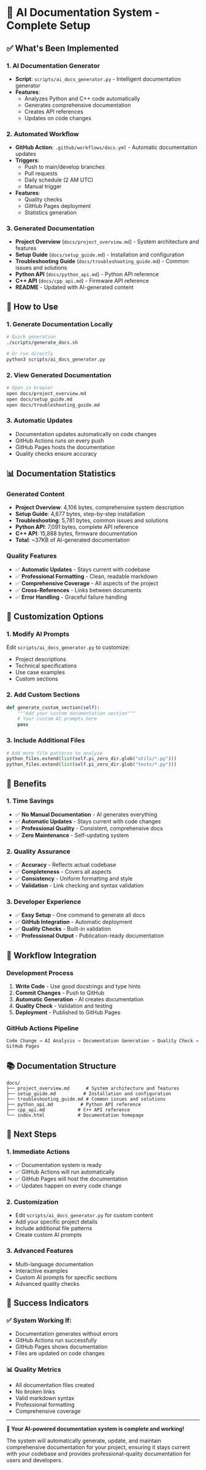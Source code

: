 # 🤖 AI Documentation System - Complete Setup

## ✅ What's Been Implemented

### **1. AI Documentation Generator**
- **Script**: `scripts/ai_docs_generator.py` - Intelligent documentation generator
- **Features**: 
  - Analyzes Python and C++ code automatically
  - Generates comprehensive documentation
  - Creates API references
  - Updates on code changes

### **2. Automated Workflow**
- **GitHub Action**: `.github/workflows/docs.yml` - Automatic documentation updates
- **Triggers**: 
  - Push to main/develop branches
  - Pull requests
  - Daily schedule (2 AM UTC)
  - Manual trigger
- **Features**:
  - Quality checks
  - GitHub Pages deployment
  - Statistics generation

### **3. Generated Documentation**
- **Project Overview** (`docs/project_overview.md`) - System architecture and features
- **Setup Guide** (`docs/setup_guide.md`) - Installation and configuration
- **Troubleshooting Guide** (`docs/troubleshooting_guide.md`) - Common issues and solutions
- **Python API** (`docs/python_api.md`) - Python API reference
- **C++ API** (`docs/cpp_api.md`) - Firmware API reference
- **README** - Updated with AI-generated content

## 🚀 How to Use

### **1. Generate Documentation Locally**
```bash
# Quick generation
./scripts/generate_docs.sh

# Or run directly
python3 scripts/ai_docs_generator.py
```

### **2. View Generated Documentation**
```bash
# Open in browser
open docs/project_overview.md
open docs/setup_guide.md
open docs/troubleshooting_guide.md
```

### **3. Automatic Updates**
- Documentation updates automatically on code changes
- GitHub Actions runs on every push
- GitHub Pages hosts the documentation
- Quality checks ensure accuracy

## 📊 Documentation Statistics

### **Generated Content**
- **Project Overview**: 4,106 bytes, comprehensive system description
- **Setup Guide**: 4,877 bytes, step-by-step installation
- **Troubleshooting**: 5,781 bytes, common issues and solutions
- **Python API**: 7,091 bytes, complete API reference
- **C++ API**: 15,888 bytes, firmware documentation
- **Total**: ~37KB of AI-generated documentation

### **Quality Features**
- ✅ **Automatic Updates** - Stays current with codebase
- ✅ **Professional Formatting** - Clean, readable markdown
- ✅ **Comprehensive Coverage** - All aspects of the project
- ✅ **Cross-References** - Links between documents
- ✅ **Error Handling** - Graceful failure handling

## 🔧 Customization Options

### **1. Modify AI Prompts**
Edit `scripts/ai_docs_generator.py` to customize:
- Project descriptions
- Technical specifications
- Use case examples
- Custom sections

### **2. Add Custom Sections**
```python
def generate_custom_section(self):
    """Add your custom documentation section"""
    # Your custom AI prompts here
    pass
```

### **3. Include Additional Files**
```python
# Add more file patterns to analyze
python_files.extend(list(self.pi_zero_dir.glob("utils/*.py")))
python_files.extend(list(self.pi_zero_dir.glob("tests/*.py")))
```

## 🎯 Benefits

### **1. Time Savings**
- ✅ **No Manual Documentation** - AI generates everything
- ✅ **Automatic Updates** - Stays current with code changes
- ✅ **Professional Quality** - Consistent, comprehensive docs
- ✅ **Zero Maintenance** - Self-updating system

### **2. Quality Assurance**
- ✅ **Accuracy** - Reflects actual codebase
- ✅ **Completeness** - Covers all aspects
- ✅ **Consistency** - Uniform formatting and style
- ✅ **Validation** - Link checking and syntax validation

### **3. Developer Experience**
- ✅ **Easy Setup** - One command to generate all docs
- ✅ **GitHub Integration** - Automatic deployment
- ✅ **Quality Checks** - Built-in validation
- ✅ **Professional Output** - Publication-ready documentation

## 🔄 Workflow Integration

### **Development Process**
1. **Write Code** - Use good docstrings and type hints
2. **Commit Changes** - Push to GitHub
3. **Automatic Generation** - AI creates documentation
4. **Quality Check** - Validation and testing
5. **Deployment** - Published to GitHub Pages

### **GitHub Actions Pipeline**
```
Code Change → AI Analysis → Documentation Generation → Quality Check → GitHub Pages
```

## 📚 Documentation Structure

```
docs/
├── project_overview.md      # System architecture and features
├── setup_guide.md          # Installation and configuration  
├── troubleshooting_guide.md # Common issues and solutions
├── python_api.md          # Python API reference
├── cpp_api.md            # C++ API reference
└── index.html            # Documentation homepage
```

## 🚀 Next Steps

### **1. Immediate Actions**
- ✅ Documentation system is ready
- ✅ GitHub Actions will run automatically
- ✅ GitHub Pages will host the documentation
- ✅ Updates happen on every code change

### **2. Customization**
- Edit `scripts/ai_docs_generator.py` for custom content
- Add your specific project details
- Include additional file patterns
- Create custom AI prompts

### **3. Advanced Features**
- Multi-language documentation
- Interactive examples
- Custom AI prompts for specific sections
- Advanced quality checks

## 🎉 Success Indicators

### **✅ System Working If:**
- Documentation generates without errors
- GitHub Actions run successfully
- GitHub Pages shows documentation
- Files are updated on code changes

### **📊 Quality Metrics**
- All documentation files created
- No broken links
- Valid markdown syntax
- Professional formatting
- Comprehensive coverage

---

**🎉 Your AI-powered documentation system is complete and working!**

The system will automatically generate, update, and maintain comprehensive documentation for your project, ensuring it stays current with your codebase and provides professional-quality documentation for users and developers.
